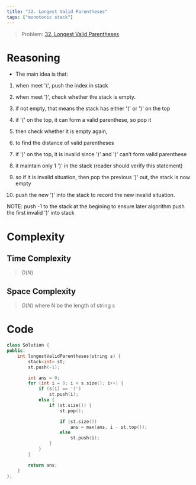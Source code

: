 ```yaml
---
title: "32. Longest Valid Parentheses"
tags: ["monotonic stack"]
---
```


> Problem: [32. Longest Valid Parentheses](https://leetcode.com/problems/longest-valid-parentheses/description/)

# Reasoning 
- The main idea is that:
1. when meet '(', push the index in stack
2. when meet ')', check whether the stack is empty.
3. if not empty, that means the stack has either '(' or ')' on the top

4. if '(' on the top, it can form a valid parenthese, so pop it
5. then check whether it is empty again, 
6. to find the distance of valid parentheses

7. if ')' on the top, it is invalid since ')' and ')' can't form valid parenthese
8. it maintain only 1 ')' in the stack (reader should verify this statement)
9. so if it is invalid situation, then pop the previous ')' out, the stack is now empty
10. push the new ')' into the stack to record the new invalid situation.

NOTE: push -1 to the stack at the begining to ensure later algorithm push the first invalid ')' into stack

# Complexity
## Time Complexity
> $O(N)$
## Space Complexity
> $O(N)$
where N be the length of string s

# Code
```cpp
class Solution {
public:
    int longestValidParentheses(string s) {
        stack<int> st;
        st.push(-1);

        int ans = 0;
        for (int i = 0; i < s.size(); i++) {
            if (s[i] == '(')
                st.push(i);
            else {
                if (st.size()) {
                    st.pop();

                    if (st.size())
                        ans = max(ans, i - st.top());
                    else 
                        st.push(i);
                }
            }
        }

        return ans;
    }
};
```